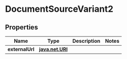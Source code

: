 
# DocumentSourceVariant2

## Properties
| Name | Type | Description | Notes |
| ------------ | ------------- | ------------- | ------------- |
| **externalUrl** | [**java.net.URI**](java.net.URI.md) |  |  |



